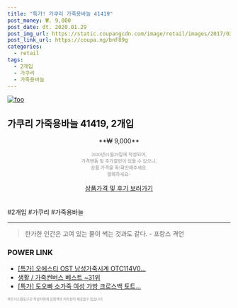 ```yaml
--- 
title: "특가! 가쿠리 가죽용바늘 41419" 
post_money: ₩. 9,000 
post_date: dt. 2020.01.29 
post_img_url: https://static.coupangcdn.com/image/retail/images/2017/03/31/11/3/321383d9-8f52-4cad-9148-d9234f3b2722.jpg 
post_link_url: https://coupa.ng/bnF89g 
categories: 
  - retail 
tags: 
  - 2개입 
  - 가쿠리 
  - 가죽용바늘 
--- 
```

[![foo](https://static.coupangcdn.com/image/retail/images/2017/03/31/11/3/321383d9-8f52-4cad-9148-d9234f3b2722.jpg)](https://coupa.ng/bnF89g) 

## 가쿠리 가죽용바늘 41419, 2개입 
<p style="text-align: center;">**₩ 9,000**</p> 
<p style="text-align: center;"><span style="color: #898c8f; font-family: Georgia,Times,serif; font-size: 0.75em;">2020년01월29일에 작성되어, <br>가격변동 및 추가할인이 있을 수 있으니,<br> 상품 가격을 꼭!확인해주세요.<br>행복하세요~</span> 
</p>	 
<div markdown="0" style="text-align: center;"><a href="https://coupa.ng/bnF89g" class="btn btn--success">상품가격 및 후기 보러가기</a></div> 
<br><br> 
  #2개입 #가쿠리 #가죽용바늘 
<hr> 

> 한가한 인간은 고여 있는 물이 썩는 것과도 같다. - 프랑스 격언 


### POWER LINK

* <a href="https://blog.naver.com/sakai111/221790249354" target="_blank">[특가] 오에스티 OST 남성가죽시계 OTC114V0...</a>
* <a href="https://blog.naver.com/santokki14/221790861893" target="_blank">생활 / 가죽컨버스 베스트 ~31위</a>
* <a href="https://blog.naver.com/an0733/221788463109" target="_blank">[특가] 도오빠 소가죽 여성 가방 크로스백 토트...</a>

<span style="color: #898c8f; font-family: Georgia,Times,serif; font-size: 0.55em;">파트너스활동으로 작성자에게 일정액의 커미션이 제공될수 있습니다.</span> 

